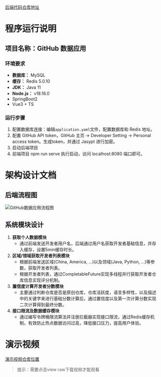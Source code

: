 [后端代码仓库地址](https://github.com/yehuoyiji/GitHubDataApplication-BackEnd)
# 程序运行说明
## 项目名称：GitHub 数据应用
### 环境要求
- **数据库：** MySQL
- **缓存：** Redis 5.0.10
- **JDK：** Java 11
- **Node.js：** v18.16.0
- SpringBoot2
- Vue3 + TS

### 运行步骤
1. 配置数据库连接：编辑`application.yaml`文件，配置数据库和 Redis 地址。
2. 配置 GitHub API token，GitHub 主页 -> Developer Setting -> Personal access token。生成token，并通过 Jasypt 进行加密。
3. 启动后端项目
4. 前端项目 npm run serve 执行启动，访问 localhost:8080 端口即可。

# 架构设计文档
## 后端流程图
![GitHub数据应用流程图](https://github.com/user-attachments/assets/fb5016d0-cab5-4bc5-bf8b-f67a17257ff5)
## 系统模块设计
1. **获取个人数据模块**
   - 通过前端发送开发者用户名，后端通过用户名获取开发者基础信息，并存入缓存，设置5min缓存时长。
2. **区域/领域获取开发者列表模块**
   - 根据前端发送区域(China, America, ...)以及领域(Java, Python, ...)等参数，获取开发者列表。
   - 根据开发者列表，通过CompletableFuture实现多线程并行获取开发者仓库信息实现评分机制。
3. **置信度计算开发者分数模块**
   - 主要通过判断仓库是否是原创仓库，仓库活跃度，语言多样性，以及描述中的关键字来进行基础分数计算后，通过置信度以及第一次计算分数实现二次计算得到最终分数。
4. **接口限流及数据缓存模块**
   - 通过编写令牌桶限流算法并注册拦截器实现接口限流，通过Redis缓存机制，有效防止热点数据访问过高，降低接口压力，提高用户体验。     

# 演示视频
[演示视频仓库位置](https://github.com/yehuoyiji/GithubDataApplication-FrontEnd/blob/master/github-data-frontend/src/assets/%E6%BC%94%E7%A4%BADemo.mp4)
> 提示：需要点击view raw下载视频才能观看
